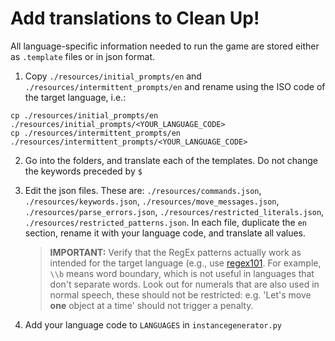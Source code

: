 # Add translations to Clean Up!

All language-specific information needed to run the game are stored either as `.template` files or in json format.

1. Copy `./resources/initial_prompts/en` and `./resources/intermittent_prompts/en` and rename using the ISO code of the target language, i.e.:

```
cp ./resources/initial_prompts/en ./resources/initial_prompts/<YOUR_LANGUAGE_CODE>
cp ./resources/intermittent_prompts/en ./resources/intermittent_prompts/<YOUR_LANGUAGE_CODE>
```

2. Go into the folders, and translate each of the templates. Do not change the keywords preceded by `$`

3. Edit the json files. These are: `./resources/commands.json`, `./resources/keywords.json`, `./resources/move_messages.json`, `./resources/parse_errors.json`, `./resources/restricted_literals.json`, `./resources/restricted_patterns.json`. In each file, duplicate the `en` section, rename it with your language code, and translate all values.
     > **IMPORTANT:** Verify that the RegEx patterns actually work as intended for the target language (e.g., use [regex101](https://regex101.com/). For example, `\\b` means word boundary, which is not useful in languages that don't separate words. Look out for numerals that are also used in normal speech, these should not be restricted: e.g. 'Let's move **one** object at a time' should not trigger a penalty.

5. Add your language code to `LANGUAGES` in `instancegenerator.py`
